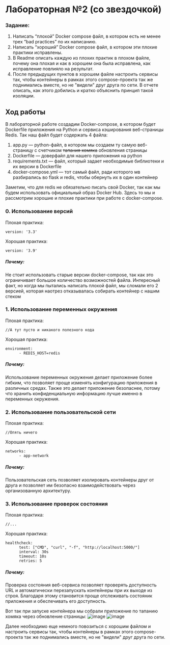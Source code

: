 <h1>Лабораторная №2 (со звездочкой)</h1>

<h3>Задание:</h3>

<ol>
  <li>Написать “плохой” Docker compose файл, в котором есть не менее трех “bad practices” по их написанию.</li>
  <li>Написать “хороший” Docker compose файл, в котором эти плохие практики исправлены.</li>
  <li>В Readme описать каждую из плохих практик в плохом файле, почему она плохая и как в хорошем она была исправлена, как исправление повлияло на результат.</li>
  <li>После предыдущих пунктов в хорошем файле настроить сервисы так, чтобы контейнеры в рамках этого compose-проекта так же поднимались вместе, но не "видели" друг друга по сети. В отчете описать, как этого добились и кратко объяснить принцип такой изоляции.</li>
</ol>

<h2>Ход работы</h2>

В лабораторной работе создадим Docker-compose, в котором будет Dockerfile приложения на Python и сервиса кэширования веб-страницы Redis. Так наш файл будет содержать 4 файла:
1. app.py — python-файл, в котором мы создаем ту самую веб-страницу с счетчиком ~~тапания хомяка~~ обновления страницы
2. Dockerfile — доверфайл для нашего приложения на python
3. requirements.txt — файл, который задает необходимые библиотеки и их версии в Dockerfile
4. docker-compose.yml — тот самый файл, ради которого мв разбирались во flask и redis, чтобы обернуть их в один контейнер
   
Заметим, что для redis не обязательно писать свой Docker, так как мы будем использовать официальный образ Docker Hub. Здесь то мы и рассмотрим хорошие и плохие практики при работе с docker-compose.

<h3>0. Использование версий</h3>
Плохая практика: 

```
version: '3.3'
```
Хорошая практика: 

```
version: '3.9'
```
<h5>Почему:</h5> Не стоит использовать старые версии docker-compose, так как это ограничивает большое количество возможностей файла. Интересный факт, но когда мы пытались написать плохой файл, мы сломали его 2 версией, которая наотрез отказывалась собирать контейнер с нашим стеком

<h3>1. Использование переменных окружения</h3>
Плохая практика: 

```
//А тут пусто и никакого полезного кода
```
Хорошая практика: 

```
environment:
      - REDIS_HOST=redis
```

<h5>Почему:</h5> Использование переменных окружения делает приложение более гибким, что позволяет проще изменять конфигурацию приложения в различных средах. Также это делает приложение безопаснее, потому что хранить конфиденциальную информацию лучше именно в переменных окружения.

<h3>2. Использование пользовательской сети</h3>
Плохая практика: 

```
//Опять ничего
```
Хорошая практика: 

```
networks:
      - app-network
```
<h5>Почему:</h5> Пользовательская сеть позволяет изолировать контейнеры друг от друга и позволяет им безопасно взаимодействовать через организованную архитектуру.

<h3>3. Использование проверок состояния</h3>
Плохая практика: 

```
//...
```
Хорошая практика: 

```
healthcheck:
      test: ["CMD", "curl", "-f", "http://localhost:5000/"]
      interval: 30s
      timeout: 10s
      retries: 5
```
<h5>Почему:</h5> Проверка состояния веб-сервиса позволяет проверять доступность URL и автоматически перезапускать контейнеры при их выходе из строя. Благодаря этому становится проще отслеживать состояник приложения и обеспечивать его доступность.

Вот так при запуске контейнера мы собрали приложение по тапанию хомяка через обновление страницы:
![image](https://github.com/user-attachments/assets/d0724a6f-f332-407b-8921-5802a1787f48)
![image](https://github.com/user-attachments/assets/6c85112c-e130-4f72-ad62-db116f4a8166)

Далее необходимо еще немного повозиться с хорошим файлом и настроить сервисы так, чтобы контейнеры в рамках этого compose-проекта так же поднимались вместе, но не "видели" друг друга по сети.

